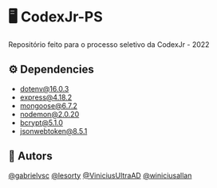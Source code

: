 # 🖥️ CodexJr-PS
Repositório feito para o processo seletivo da CodexJr - 2022

## ⚙️ Dependencies 

- dotenv@16.0.3
- express@4.18.2
- mongoose@6.7.2
- nodemon@2.0.20
- bcrypt@5.1.0
- jsonwebtoken@8.5.1

## 👤 Autors

[@gabrielvsc](https://github.com/gabrielvsc)
[@lesorty](https://github.com/lesorty)
[@ViniciusUltraAD](https://github.com/ViniciusUltraAD)
[@winiciusallan](https://github.com/winiciusallan)